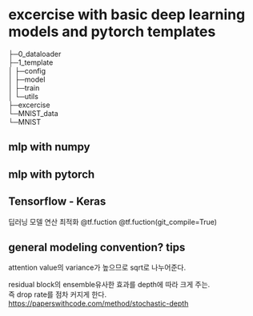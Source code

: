 # excercise with basic deep learning models and pytorch templates

├─0_dataloader  
├─1_template  
│  ├─config  
│  ├─model  
│  ├─train  
│  └─utils  
├─excercise  
└─MNIST_data  
    └─MNIST  

## mlp with numpy

## mlp with pytorch


## Tensorflow - Keras
딥러닝 모델 연산 최적화
@tf.fuction
@tf.fuction(git_compile=True)


## general modeling convention? tips
attention value의 variance가 높으므로 sqrt로 나누어준다.

residual block의 ensemble유사한 효과를 depth에 따라 크게 주는.  
즉 drop rate를 점차 커지게 한다.
https://paperswithcode.com/method/stochastic-depth

